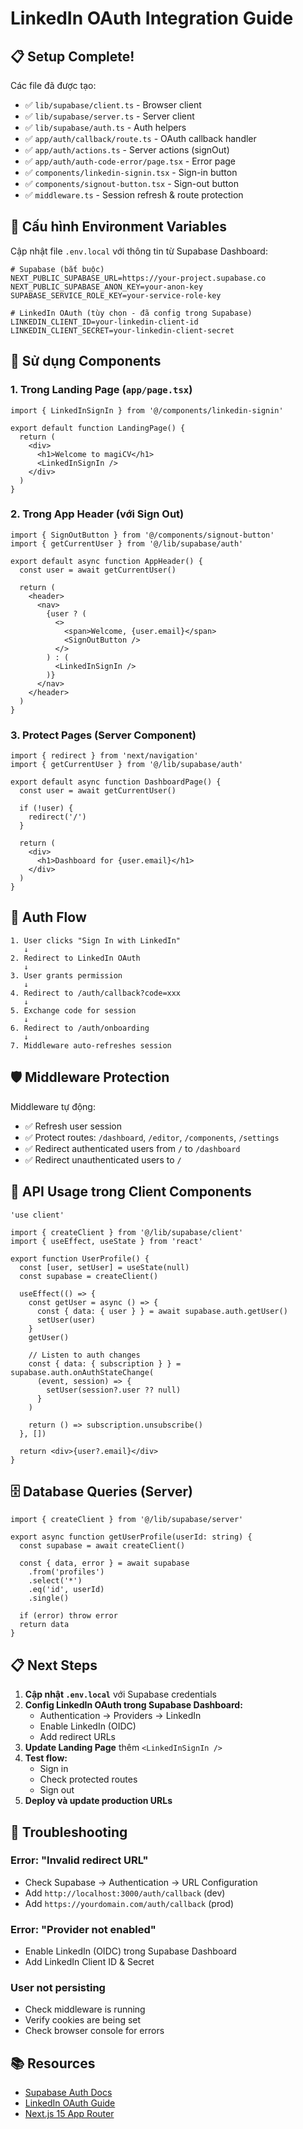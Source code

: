 # LinkedIn OAuth Integration Guide

## 📋 Setup Complete!

Các file đã được tạo:
- ✅ `lib/supabase/client.ts` - Browser client
- ✅ `lib/supabase/server.ts` - Server client  
- ✅ `lib/supabase/auth.ts` - Auth helpers
- ✅ `app/auth/callback/route.ts` - OAuth callback handler
- ✅ `app/auth/actions.ts` - Server actions (signOut)
- ✅ `app/auth/auth-code-error/page.tsx` - Error page
- ✅ `components/linkedin-signin.tsx` - Sign-in button
- ✅ `components/signout-button.tsx` - Sign-out button
- ✅ `middleware.ts` - Session refresh & route protection

## 🔧 Cấu hình Environment Variables

Cập nhật file `.env.local` với thông tin từ Supabase Dashboard:

```env
# Supabase (bắt buộc)
NEXT_PUBLIC_SUPABASE_URL=https://your-project.supabase.co
NEXT_PUBLIC_SUPABASE_ANON_KEY=your-anon-key
SUPABASE_SERVICE_ROLE_KEY=your-service-role-key

# LinkedIn OAuth (tùy chọn - đã config trong Supabase)
LINKEDIN_CLIENT_ID=your-linkedin-client-id
LINKEDIN_CLIENT_SECRET=your-linkedin-client-secret
```

## 🎯 Sử dụng Components

### 1. Trong Landing Page (`app/page.tsx`)

```tsx
import { LinkedInSignIn } from '@/components/linkedin-signin'

export default function LandingPage() {
  return (
    <div>
      <h1>Welcome to magiCV</h1>
      <LinkedInSignIn />
    </div>
  )
}
```

### 2. Trong App Header (với Sign Out)

```tsx
import { SignOutButton } from '@/components/signout-button'
import { getCurrentUser } from '@/lib/supabase/auth'

export default async function AppHeader() {
  const user = await getCurrentUser()
  
  return (
    <header>
      <nav>
        {user ? (
          <>
            <span>Welcome, {user.email}</span>
            <SignOutButton />
          </>
        ) : (
          <LinkedInSignIn />
        )}
      </nav>
    </header>
  )
}
```

### 3. Protect Pages (Server Component)

```tsx
import { redirect } from 'next/navigation'
import { getCurrentUser } from '@/lib/supabase/auth'

export default async function DashboardPage() {
  const user = await getCurrentUser()
  
  if (!user) {
    redirect('/')
  }
  
  return (
    <div>
      <h1>Dashboard for {user.email}</h1>
    </div>
  )
}
```

## 🔐 Auth Flow

```
1. User clicks "Sign In with LinkedIn"
   ↓
2. Redirect to LinkedIn OAuth
   ↓
3. User grants permission
   ↓
4. Redirect to /auth/callback?code=xxx
   ↓
5. Exchange code for session
   ↓
6. Redirect to /auth/onboarding
   ↓
7. Middleware auto-refreshes session
```

## 🛡️ Middleware Protection

Middleware tự động:
- ✅ Refresh user session
- ✅ Protect routes: `/dashboard`, `/editor`, `/components`, `/settings`
- ✅ Redirect authenticated users from `/` to `/dashboard`
- ✅ Redirect unauthenticated users to `/`

## 📱 API Usage trong Client Components

```tsx
'use client'

import { createClient } from '@/lib/supabase/client'
import { useEffect, useState } from 'react'

export function UserProfile() {
  const [user, setUser] = useState(null)
  const supabase = createClient()
  
  useEffect(() => {
    const getUser = async () => {
      const { data: { user } } = await supabase.auth.getUser()
      setUser(user)
    }
    getUser()
    
    // Listen to auth changes
    const { data: { subscription } } = supabase.auth.onAuthStateChange(
      (event, session) => {
        setUser(session?.user ?? null)
      }
    )
    
    return () => subscription.unsubscribe()
  }, [])
  
  return <div>{user?.email}</div>
}
```

## 🗄️ Database Queries (Server)

```tsx
import { createClient } from '@/lib/supabase/server'

export async function getUserProfile(userId: string) {
  const supabase = await createClient()
  
  const { data, error } = await supabase
    .from('profiles')
    .select('*')
    .eq('id', userId)
    .single()
  
  if (error) throw error
  return data
}
```

## 📋 Next Steps

1. **Cập nhật `.env.local`** với Supabase credentials
2. **Config LinkedIn OAuth trong Supabase Dashboard:**
   - Authentication → Providers → LinkedIn
   - Enable LinkedIn (OIDC)
   - Add redirect URLs
3. **Update Landing Page** thêm `<LinkedInSignIn />`
4. **Test flow:**
   - Sign in
   - Check protected routes
   - Sign out
5. **Deploy và update production URLs**

## 🐛 Troubleshooting

### Error: "Invalid redirect URL"
- Check Supabase → Authentication → URL Configuration
- Add `http://localhost:3000/auth/callback` (dev)
- Add `https://yourdomain.com/auth/callback` (prod)

### Error: "Provider not enabled"
- Enable LinkedIn (OIDC) trong Supabase Dashboard
- Add LinkedIn Client ID & Secret

### User not persisting
- Check middleware is running
- Verify cookies are being set
- Check browser console for errors

## 📚 Resources

- [Supabase Auth Docs](https://supabase.com/docs/guides/auth)
- [LinkedIn OAuth Guide](https://learn.microsoft.com/en-us/linkedin/shared/authentication/authentication)
- [Next.js 15 App Router](https://nextjs.org/docs/app)
